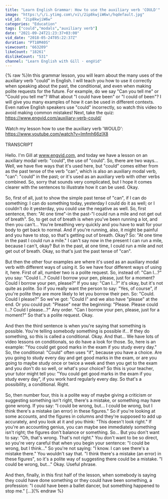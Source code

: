 ```yaml
---
title: "Learn English Grammar: How to use the auxiliary verb 'COULD'"
image: "https:\/\/i.ytimg.com\/vi\/2ip8kwjiW6w\/hqdefault.jpg"
vid_id: "2ip8kwjiW6w"
categories: "Education"
tags: ["could","modals","auxiliary verb"]
date: "2021-09-24T21:23:37+03:00"
vid_date: "2018-05-24T05:22:37Z"
duration: "PT18M40S"
viewcount: "663209"
likeCount: "18261"
dislikeCount: "531"
channel: "Learn English with Gill · engVid"
---
```

{% raw %}In this grammar lesson, you will learn about the many uses of the auxiliary verb &quot;could&quot; in English. I will teach you how to use it correctly when speaking about the past, the conditional, and even when making polite requests for the future. For example, do we say &quot;Can you tell me&quot; or &quot;Could you tell me&quot;? What about &quot;I could have been&quot; or &quot;I could of been&quot;? I will give you many examples of how it can be used in different contexts. Even native English speakers use &quot;could&quot; incorrectly, so watch this video to avoid making common mistakes! Next, take the quiz: <a rel="nofollow" target="blank" href="https://www.engvid.com/auxiliary-verb-could/">https://www.engvid.com/auxiliary-verb-could/</a><br /><br />Watch my lesson how to use the auxiliary verb 'WOULD': <a rel="nofollow" target="blank" href="https://www.youtube.com/watch?v=Imfmh66zlX8">https://www.youtube.com/watch?v=Imfmh66zlX8</a><br /><br />TRANSCRIPT<br /><br />Hello. I'm Gill at www.engvid.com, and today we have a lesson on an auxiliary modal verb: &quot;could&quot;, the use of &quot;could&quot;. So, there are two ways... Well, we have five ways that it's used here, but &quot;could&quot; comes either from as the past tense of the verb &quot;can&quot;, which is also an auxiliary modal verb, &quot;can&quot;: &quot;could&quot; in the past; or it's used as an auxiliary verb with other verbs combined. So, sorry that sounds very complicated, but I hope it comes clearer with the sentences to illustrate how it can be used. Okay.<br /><br />So, first of all, just to show the simple past tense of &quot;can&quot;, if I can do something: I can do something today, yesterday I could do it as well; or I couldn't do it yesterday, you could use the negative as well. So, first sentence, then: &quot;At one time&quot;-in the past-&quot;I could run a mile and not get out of breath&quot;. So, to get out of breath is when you've been running a lot, and then you can't... You're breathing very quickly and you have to wait for your body to get back to normal. And if you're running, also, it might be painful and you have to stop, so that's getting out of breath. Okay? So: &quot;At one time in the past I could run a mile.&quot; I can't say now in the present I can run a mile, because I can't, okay? But in the past, at one time, I could run a mile and not get out of breath. Okay, so that's just the past tense of &quot;can&quot;.<br /><br />But then the other four examples are where it's used as an auxiliary modal verb with different ways of using it. So we have four different ways of using it, here. First of all, number two is a polite request. So, instead of: &quot;Can I...?&quot; you say: &quot;Could I...? Could I borrow your pen, please, just for a moment? Could I borrow your pen, please?&quot; If you say: &quot;Can I...?&quot; it's okay, but it's not quite as polite. So if you really want the person to say: &quot;Yes, of course&quot;, if you're polite they are more likely to let you borrow their pen. So: &quot;Could. Could I please?&quot; So we've got: &quot;Could I&quot; and we also have &quot;please&quot; at the end. Or you could put: &quot;Please&quot; near the beginning: &quot;Please. Please could I...? Could I please...?&quot; Any order. &quot;Can I borrow your pen, please, just for a moment?&quot; So that's a polite request. Okay.<br /><br />And then the third sentence is when you're saying that something is possible. You're telling somebody something is possible if... If they do something, so this is called a conditional. Okay. And that... We have lots of video lessons on conditionals, so do have a look for those. So, here is an example: &quot;You could get good marks in the exam if you study every day.&quot; So, the conditional: &quot;Could&quot; often uses &quot;if&quot;, because you have a choice. Are you going to study every day and get good marks in the exam, or are you going to maybe study once or twice a week and then you get to the exam and you don't do so well, or what's your choice? So this is your teacher, your tutor might tell you: &quot;You could get good marks in the exam if you study every day&quot;, if you work hard regularly every day. So that's a possibility, a conditional. Right.<br /><br />So, then number four, this is a polite way of maybe giving a criticism or suggesting something isn't right, there's a mistake, or something may have gone wrong. If you say: &quot;I could be wrong, but... I could be wrong, but I think there's a mistake (an error) in these figures.&quot; So if you're looking at some accounts, and the figures in columns and they're supposed to add up accurately, and you look at it and you think: &quot;This doesn't look right.&quot; If you're an accounting genius, you can maybe see immediately something isn't right; the figures don't balance or something. So... But you don't want to say: &quot;Oh, that's wrong. That's not right.&quot; You don't want to be so direct, so you're very careful that when you begin your sentence: &quot;I could be wrong, but I think...&quot; So you're not saying: &quot;I know. I can see there's a mistake there.&quot; You wouldn't say that. &quot;I think there's a mistake (an error) in these figures&quot;, so it's a polite way of suggesting there could be a mistake. &quot;I could be wrong, but...&quot; Okay. Useful phrase.<br /><br />And then, finally, in this first half of the lesson, when somebody is saying they could have done something or they could have been something, a profession: &quot;I could have been a ballet dancer, but something happened to stop me.&quot;  […]{% endraw %}
